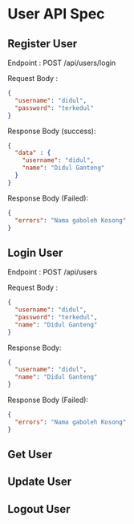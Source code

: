 # User API Spec

## Register User

Endpoint : POST /api/users/login

Request Body :
```json
{
  "username": "didul",
  "password": "terkedul"
}
```


Response Body (success):
```json
{
  "data" : {
    "username": "didul",
    "name": "Didul Ganteng"
  }
}
```

Response Body (Failed):
```json
{
  "errors": "Nama gaboleh Kosong"
}
```
## Login User
Endpoint : POST /api/users

Request Body :
```json
{
  "username": "didul",
  "password": "terkedul",
  "name": "Didul Ganteng"
}
```


Response Body:
```json
{
  "username": "didul",
  "name": "Didul Ganteng"
}
```

Response Body (Failed):
```json
{
  "errors": "Nama gaboleh Kosong"
}
```

## Get User

## Update User

## Logout User
